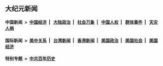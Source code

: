 ## 大纪元新闻

#### 中国新闻 &nbsp;>&nbsp; [中国经济](indexes/ncid283/README.md?04270045) &nbsp;| &nbsp; [大陆政治](indexes/ncid277/README.md?04270045) &nbsp;| &nbsp; [社会万象](indexes/ncid282/README.md?04270045) &nbsp;| &nbsp; [中国人权](indexes/ncid278/README.md?04270045) &nbsp;| &nbsp; [群体事件](indexes/ncid279/README.md?04270045) &nbsp;| &nbsp; [天灾人祸](indexes/ncid280/README.md?04270045)

#### 国际新闻 &nbsp;>&nbsp; [美中关系](indexes/nf1412576/README.md?04270045) &nbsp;| &nbsp; [台湾新闻](indexes/ncid1349361/README.md?04270045) &nbsp;| &nbsp; [香港新闻](indexes/ncid1349362/README.md?04270045) &nbsp;| &nbsp; [美国政治](indexes/ncid1078159/README.md?04270045) &nbsp;| &nbsp; [美国社会](indexes/ncid1078160/README.md?04270045) &nbsp;| &nbsp; [美国经济](indexes/ncid1078158/README.md?04270045)

#### 特别专题 &nbsp;>&nbsp; [中共百年历史](https://github.com/epoch-news/epoch-special/blob/master/README.md?04270045)  

